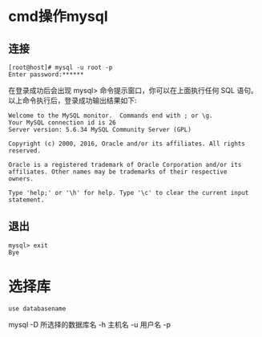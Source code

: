 
# cmd操作mysql

## 连接

```
[root@host]# mysql -u root -p
Enter password:******
```

在登录成功后会出现 mysql> 命令提示窗口，你可以在上面执行任何 SQL 语句。
以上命令执行后，登录成功输出结果如下:

```
Welcome to the MySQL monitor.  Commands end with ; or \g.
Your MySQL connection id is 26
Server version: 5.6.34 MySQL Community Server (GPL)

Copyright (c) 2000, 2016, Oracle and/or its affiliates. All rights reserved.

Oracle is a registered trademark of Oracle Corporation and/or its
affiliates. Other names may be trademarks of their respective
owners.

Type 'help;' or '\h' for help. Type '\c' to clear the current input statement.
```

## 退出

```
mysql> exit
Bye
```

# 选择库
```
use databasename
```

mysql -D 所选择的数据库名 -h 主机名 -u 用户名 -p















